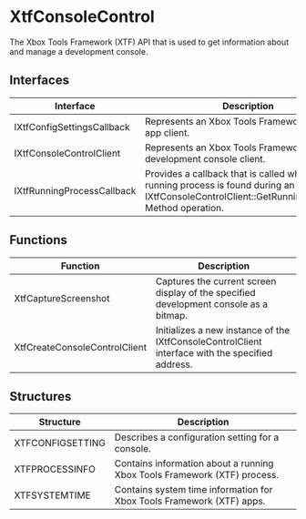 <!-- TITLE: XtfConsoleControl -->
<!-- SUBTITLE: A summary of XtfConsoleControl APIs -->

# XtfConsoleControl
The Xbox Tools Framework (XTF) API that is used to get information about and manage a development console.

## Interfaces
| Interface             | Description                                          |
|-----------------------|------------------------------------------------------|
| IXtfConfigSettingsCallback | Represents an Xbox Tools Framework (XTF) app client. |
| IXtfConsoleControlClient    | Represents an Xbox Tools Framework (XTF) development console client.|
| IXtfRunningProcessCallback    | Provides a callback that is called when a running process is found during an IXtfConsoleControlClient::GetRunningProcesses Method operation.|


## Functions
| Function              | Description                                          |
|-----------------------|------------------------------------------------------|
| XtfCaptureScreenshot | Captures the current screen display of the specified development console as a bitmap. |
| XtfCreateConsoleControlClient | Initializes a new instance of the IXtfConsoleControlClient interface with the specified address. |


## Structures
| Structure              | Description                                          |
|-----------------------|------------------------------------------------------|
| XTFCONFIGSETTING | Describes a configuration setting for a console. |
| XTFPROCESSINFO | Contains information about a running Xbox Tools Framework (XTF) process. |
| XTFSYSTEMTIME | Contains system time information for Xbox Tools Framework (XTF) apps. |
